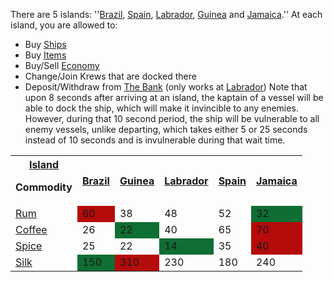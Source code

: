 There are 5 islands: ''[Brazil](./Brazil.md), [Spain](./Spain.md), [Labrador](./Labrador.md), [Guinea](./Guinea.md) and [Jamaica](./Jamaica.md).'' At each island, you are allowed to:
* Buy [Ships](./Ships.md)
* Buy [Items](./Items.md)
* Buy/Sell [Economy](./Goods.md)
* Change/Join Krews that are docked there
* Deposit/Withdraw from [The Bank](./The_Bank.md) (only works at [Labrador](./Labrador.md))
Note that upon 8 seconds after arriving at an island, the kaptain of a vessel will be able to dock the ship, which will make it invincible to any enemies. However, during that 10 second period, the ship will be vulnerable to all enemy vessels, unlike departing, which takes either 5 or 25 seconds instead of 10 seconds and is invulnerable during that wait time.
<table class="article-table">
    <tbody>
    <tr>
        <th><a href="/wiki/Islands" title="Islands">Island</a>
        <p>Commodity</p>
        </th>
            <th><a href="./islands/Brazil.md" title="Brazil">Brazil</a></th>
            <th><a href="./islands/Guinea.md" title="Guinea">Guinea</a></th>
            <th><a href="./islands/Labrador.md" title="Labrador">Labrador</a></th>
            <th><a href="./islands/Spain.md" title="Spain">Spain</a></th>
            <th><a href="./islands/Jamaica.md" title="Jamaica">Jamaica</a></th>
    </tr>
    <tr>
        <td><a href="../cargo/Rum.md" title="Rum">Rum</a></td>
        <td style="background:#b50b0b;">60</td>
        <td>38</td>
        <td>48</td>
        <td>52</td>
        <td style="background:#0f6e33;">32</td>
    </tr>
    <tr>
        <td><a href="../cargo/Coffee.md" title="Coffee">Coffee</a></td>
        <td>26</td>
        <td style="background:#0f6e33;">22</td>
        <td>40</td>
        <td>65</td>
        <td style="background:#b50b0b;">70</td>
    </tr>
    <tr>
        <td><a href="../cargo/Spice.md" title="Spice">Spice</a></td>
        <td>25</td>
        <td>22</td>
        <td style="background-color:#0f6e33;">14</td>
        <td>35</td>
        <td style="background:#b50b0b;">40</td>
    </tr>
    <tr>
        <td><a href="../cargo/Silk.md" title="Silk">Silk</a></td>
        <td style="background:#0f6e33;">150</td>
        <td style="background:#b50b0b;">310</td>
        <td>230</td>
        <td>180</td>
        <td>240</td>
    </tr>
    </tbody>
</table>